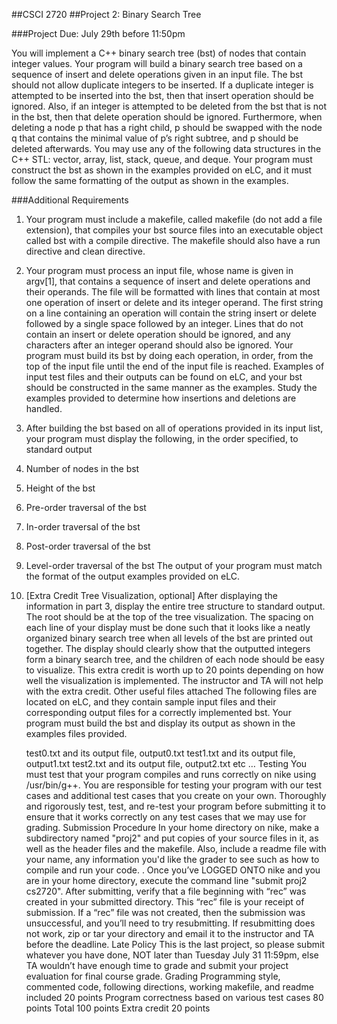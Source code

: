 ##CSCI 2720
##Project 2: Binary Search Tree

###Project Due:  July 29th before 11:50pm

You will implement a C++ binary search tree (bst) of nodes that contain integer values.  Your program will build a binary search tree based on a sequence of insert and delete operations given in an input file.  The bst should not allow duplicate integers to be inserted.  If a duplicate integer is attempted to be inserted into the bst, then that insert operation should be ignored.  Also, if an integer is attempted to be deleted from the bst that is not in the bst, then that delete operation should be ignored.  Furthermore, when deleting a node p that has a right child, p should be swapped with the node q that contains the minimal value of p’s right subtree, and p should be deleted afterwards.  You may use any of the following data structures in the C++ STL:  vector, array, list, stack, queue, and deque.   Your program must construct the bst as shown in the examples provided on eLC, and it must follow the same formatting of the output as shown in the examples.
 

###Additional Requirements

1. Your program must include a makefile, called makefile (do not add a file extension), that compiles your bst source files into an executable object called bst with a compile directive.  The makefile should also have a run directive and clean directive.  
2. Your program must process an input file, whose name is given in argv[1], that contains a sequence of insert and delete operations and their operands.  The file will be formatted with lines that contain at most one operation of insert or delete and its integer operand.  The first string on a line containing an operation will contain the string insert or delete followed by a single space followed by an integer.  Lines that do not contain an insert or delete operation should be ignored, and any characters after an integer operand should also be ignored.  Your program must build its bst by doing each operation, in order, from the top of the input file until the end of the input file is reached.  Examples of input test files and their outputs can be found on eLC, and your bst should be constructed in the same manner as the examples.   Study the examples provided to determine how insertions and deletions are handled.
3. After building the bst based on all of operations provided in its input list, your program must display the following, in the order specified, to standard output
1. Number of nodes in the bst
2. Height of the bst
3. Pre-order traversal of the bst
4. In-order  traversal of the bst
5. Post-order traversal of the bst
6. Level-order traversal of the bst
The output of your program must match the format of the output examples provided on eLC.
 
4. [Extra Credit Tree Visualization, optional]  After displaying the information in part 3, display the entire tree structure to standard output.  The root should be at the top of the tree visualization.  The spacing on each line of your display must be done such that it looks like a neatly organized binary search tree when all levels of the bst are printed out together.  The display should clearly show that the outputted integers form a binary search tree, and the children of each node should be easy to visualize.  This extra credit is worth up to 20 points depending on how well the visualization is implemented.  The instructor and TA will not help with the extra credit. 
Other useful files attached 
The following files are located on eLC, and they contain sample input files and their corresponding output files for a correctly implemented bst.  Your program must build the bst and display its output as shown in the examples files provided.
	
	test0.txt and its output file, output0.txt
test1.txt and its output file, output1.txt
test2.txt and its output file, output2.txt
etc  … 
Testing
You must test that your program compiles and runs correctly on nike using /usr/bin/g++.  You are responsible for testing your program with our test cases and additional test cases that you create on your own.  Thoroughly and rigorously test, test, and re-test your program before submitting it to ensure that it works correctly on any test cases that we may use for grading.
Submission Procedure 
In your home directory on nike, make a subdirectory named "proj2" and put copies of your source files in it, as well as the header files and the makefile.  Also, include a readme file with your name, any information you'd like the grader to see such as how to compile and run your code.
.
Once you’ve LOGGED ONTO nike and you are in your home directory, execute the command line "submit proj2 cs2720". After submitting, verify that a file beginning with “rec” was created in your submitted directory.  This “rec” file is your receipt of submission.  If a “rec” file was not created, then the submission was unsuccessful, and you’ll need to try resubmitting.  If resubmitting does not work, zip or tar your directory and email it to the instructor and TA before the deadline.
Late Policy
This is the last project, so please submit whatever you have done, NOT later than Tuesday July 31 11:59pm, else TA wouldn’t have enough time to grade and submit your project evaluation for final course grade.
Grading
Programming style, commented code, following directions, 
working makefile, and readme included
20 points
Program correctness based on various test cases
80 points
Total
100 points
Extra credit
20 points

